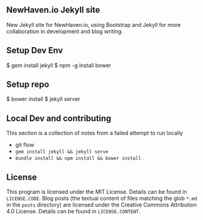 ## NewHaven.io Jekyll site

New Jekyll site for NewHaven.io, using Bootstrap and Jekyll for more collaboration in development and blog writing.

## Setup Dev Env
$ gem install jekyll
$ npm -g install bower
## Setup repo
$ bower install
$ jekyll server

## Local Dev and contributing
This section is a collection of notes from a failed attempt to run locally
* git flow
* `gem install jekyll && jekyll serve`
* `bundle install && npm install && bower install`

## License ##

This program is licensed under the MIT License. Details can be found in `LICENSE.CODE`.
Blog posts (the textual content of files matching the glob `*.md` in the `posts` directory) are licensed under the Creative Commons Attribution 4.0 License. Details can be found in `LICENSE.CONTENT`.
